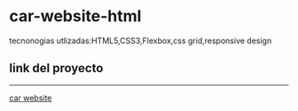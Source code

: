 # car-website-html
 tecnonogias utlizadas:HTML5,CSS3,Flexbox,css grid,responsive design
 
 ## link del proyecto
 ------
 
 <a href="https://xbernardoalvez66.github.io/car-website-html//car-website-html/index.html">car website</a>
